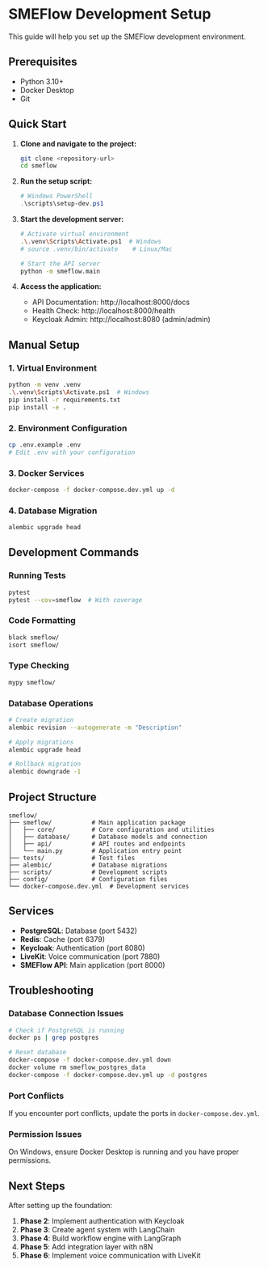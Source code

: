 # SMEFlow Development Setup

This guide will help you set up the SMEFlow development environment.

## Prerequisites

- Python 3.10+
- Docker Desktop
- Git

## Quick Start

1. **Clone and navigate to the project:**
   ```bash
   git clone <repository-url>
   cd smeflow
   ```

2. **Run the setup script:**
   ```powershell
   # Windows PowerShell
   .\scripts\setup-dev.ps1
   ```

3. **Start the development server:**
   ```bash
   # Activate virtual environment
   .\.venv\Scripts\Activate.ps1  # Windows
   # source .venv/bin/activate    # Linux/Mac
   
   # Start the API server
   python -m smeflow.main
   ```

4. **Access the application:**
   - API Documentation: http://localhost:8000/docs
   - Health Check: http://localhost:8000/health
   - Keycloak Admin: http://localhost:8080 (admin/admin)

## Manual Setup

### 1. Virtual Environment

```bash
python -m venv .venv
.\.venv\Scripts\Activate.ps1  # Windows
pip install -r requirements.txt
pip install -e .
```

### 2. Environment Configuration

```bash
cp .env.example .env
# Edit .env with your configuration
```

### 3. Docker Services

```bash
docker-compose -f docker-compose.dev.yml up -d
```

### 4. Database Migration

```bash
alembic upgrade head
```

## Development Commands

### Running Tests

```bash
pytest
pytest --cov=smeflow  # With coverage
```

### Code Formatting

```bash
black smeflow/
isort smeflow/
```

### Type Checking

```bash
mypy smeflow/
```

### Database Operations

```bash
# Create migration
alembic revision --autogenerate -m "Description"

# Apply migrations
alembic upgrade head

# Rollback migration
alembic downgrade -1
```

## Project Structure

```
smeflow/
├── smeflow/           # Main application package
│   ├── core/          # Core configuration and utilities
│   ├── database/      # Database models and connection
│   ├── api/           # API routes and endpoints
│   └── main.py        # Application entry point
├── tests/             # Test files
├── alembic/           # Database migrations
├── scripts/           # Development scripts
├── config/            # Configuration files
└── docker-compose.dev.yml  # Development services
```

## Services

- **PostgreSQL**: Database (port 5432)
- **Redis**: Cache (port 6379)
- **Keycloak**: Authentication (port 8080)
- **LiveKit**: Voice communication (port 7880)
- **SMEFlow API**: Main application (port 8000)

## Troubleshooting

### Database Connection Issues

```bash
# Check if PostgreSQL is running
docker ps | grep postgres

# Reset database
docker-compose -f docker-compose.dev.yml down
docker volume rm smeflow_postgres_data
docker-compose -f docker-compose.dev.yml up -d postgres
```

### Port Conflicts

If you encounter port conflicts, update the ports in `docker-compose.dev.yml`.

### Permission Issues

On Windows, ensure Docker Desktop is running and you have proper permissions.

## Next Steps

After setting up the foundation:

1. **Phase 2**: Implement authentication with Keycloak
2. **Phase 3**: Create agent system with LangChain
3. **Phase 4**: Build workflow engine with LangGraph
4. **Phase 5**: Add integration layer with n8N
5. **Phase 6**: Implement voice communication with LiveKit
